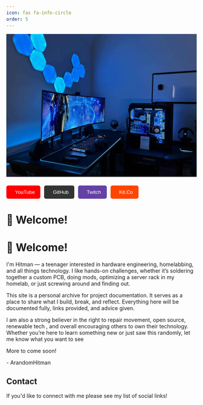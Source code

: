 ```yaml
---
icon: fas fa-info-circle
order: 5
---
```


![Hero image](/assets/img/posts/liam-banner.png)

<div style="display: flex; gap: 10px; margin-top: 20px;">
  <a href="https://youtube.com/@ArandomHitman" target="_blank" style="text-decoration: none;">
    <button style="display: flex; align-items: center; padding: 10px 15px; background-color: #FF0000; color: white; border: none; border-radius: 5px; cursor: pointer; transition: transform 0.2s, box-shadow 0.2s;">
      <i class="fab fa-youtube" style="margin-right: 8px;"></i> YouTube
    </button>
  </a>
  <a href="https://github.com/ArandomHitman" target="_blank" style="text-decoration: none;">
    <button style="display: flex; align-items: center; padding: 10px 15px; background-color: #333; color: white; border: none; border-radius: 5px; cursor: pointer; transition: transform 0.2s, box-shadow 0.2s;">
      <i class="fab fa-github" style="margin-right: 8px;"></i> GitHub
    </button>
  </a>
  <a href="https://www.twitch.tv/hitman4091209" target="_blank" style="text-decoration: none;">
    <button style="display: flex; align-items: center; padding: 10px 15px; background-color: #6441A5; color: white; border: none; border-radius: 5px; cursor: pointer; transition: transform 0.2s, box-shadow 0.2s;">
      <i class="fab fa-twitch" style="margin-right: 8px;"></i> Twitch
    </button>
  </a>
  <a href="https://kit.co/ArandomHitman" target="_blank" style="text-decoration: none;">
    <button style="display: flex; align-items: center; padding: 10px 15px; background-color: #FF4500; color: white; border: none; border-radius: 5px; cursor: pointer; transition: transform 0.2s, box-shadow 0.2s;">
      <i class="fas fa-toolbox" style="margin-right: 8px;"></i> Kit.Co
    </button>
  </a>
</div>

<style>
  button:hover {
    transform: translateY(-3px) scale(1.05);
    box-shadow: 0 4px 8px rgba(0, 0, 0, 0.15);
  }
</style>

# 👋 Welcome!

# 👋 Welcome!

I'm Hitman — a teenager interested in hardware engineering, homelabbing, and all things technology. I like hands-on challenges, whether it’s soldering together a custom PCB, doing mods, optimizing a server rack in my homelab, or just screwing around and finding out.

This site is a personal archive for project documentation. It serves as a place to share what I build, break, and reflect. Everything here will be documented fully, links provided, and advice given.

I am also a strong believer in the right to repair movement, open source, renewable tech , and overall encouraging others to own their technology. Whether you’re here to learn something new or just saw this randomly, let me know what you want to see

More to come soon!

\- ArandomHitman  


## Contact

If you'd like to connect with me please see my list of social links!
